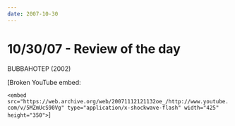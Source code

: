 ```yaml
---
date: 2007-10-30
---
```

# 10/30/07 - Review of the day

BUBBAHOTEP (2002)

[Broken YouTube embed:

`<embed src="https://web.archive.org/web/20071112121132oe_/http://www.youtube.com/v/5MZmUcS90Vg" type="application/x-shockwave-flash" width="425" height="350">`]